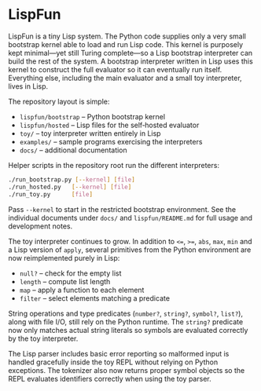 # LispFun

LispFun is a tiny Lisp system.  The Python code supplies only a very small
bootstrap kernel able to load and run Lisp code.  This kernel is purposely kept
minimal—yet still Turing complete—so a Lisp bootstrap interpreter can build the
rest of the system.  A bootstrap interpreter written in Lisp uses this kernel to
construct the full evaluator so it can eventually run itself.  Everything else,
including the main evaluator and a small toy interpreter, lives in Lisp.

The repository layout is simple:

- `lispfun/bootstrap` – Python bootstrap kernel
- `lispfun/hosted` – Lisp files for the self‑hosted evaluator
- `toy/` – toy interpreter written entirely in Lisp
- `examples/` – sample programs exercising the interpreters
- `docs/` – additional documentation

Helper scripts in the repository root run the different interpreters:


```bash
./run_bootstrap.py [--kernel] [file]
./run_hosted.py   [--kernel] [file]
./run_toy.py      [file]
```

Pass `--kernel` to start in the restricted bootstrap environment.  See the
individual documents under `docs/` and `lispfun/README.md` for full usage and
development notes.

The toy interpreter continues to grow.  In addition to `<=`, `>=`, `abs`, `max`,
`min` and a Lisp version of `apply`, several primitives from the Python
environment are now reimplemented purely in Lisp:

- `null?` – check for the empty list
- `length` – compute list length
- `map` – apply a function to each element
- `filter` – select elements matching a predicate

String operations and type predicates (`number?`, `string?`, `symbol?`,
`list?`), along with file I/O, still rely on the Python runtime.  The
`string?` predicate now only matches actual string literals so symbols
are evaluated correctly by the toy interpreter.

The Lisp parser includes basic error reporting so malformed input is handled
gracefully inside the toy REPL without relying on Python exceptions.
The tokenizer also now returns proper symbol objects so the REPL evaluates
identifiers correctly when using the toy parser.
